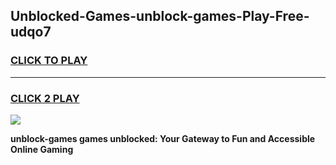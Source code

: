 
## Unblocked-Games-unblock-games-Play-Free-udqo7
<h3>
<a href="https://premium76.site?title=unblock-games&ref=18A1">CLICK TO PLAY</a></h3>
<hr>

<h3>
<a href="https://premium76.site?title=unblock-games&ref=18A1">CLICK 2 PLAY</a>
  
</h3>

<a href="https://premium76.site?title=unblock-games&ref=18A1"><img src="https://clearcache.store/games.png"></a>


**unblock-games games unblocked: Your Gateway to Fun and Accessible Online Gaming**

